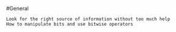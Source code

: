 #General

    Look for the right source of information without too much help
    How to manipulate bits and use bitwise operators

